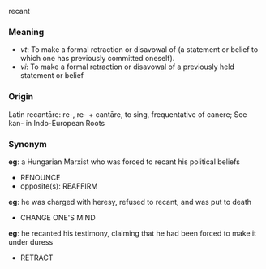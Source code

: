 recant
### Meaning
+ _vt_: To make a formal retraction or disavowal of (a statement or belief to which one has previously committed oneself).
+ _vi_: To make a formal retraction or disavowal of a previously held statement or belief

### Origin

Latin recantāre: re-, re- + cantāre, to sing, frequentative of canere; See kan- in Indo-European Roots

### Synonym

__eg__: a Hungarian Marxist who was forced to recant his political beliefs

+ RENOUNCE
+ opposite(s): REAFFIRM

__eg__: he was charged with heresy, refused to recant, and was put to death

+ CHANGE ONE'S MIND

__eg__: he recanted his testimony, claiming that he had been forced to make it under duress

+ RETRACT


